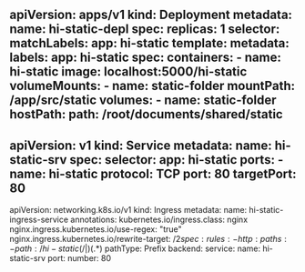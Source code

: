 apiVersion: apps/v1
kind: Deployment
metadata:
  name: hi-static-depl
spec:
  replicas: 1
  selector:
    matchLabels:
      app: hi-static
  template:
    metadata:
      labels:
        app: hi-static
    spec:
      containers:
        - name: hi-static
          image: localhost:5000/hi-static
          volumeMounts:
            - name: static-folder
              mountPath: /app/src/static
      volumes:
        - name: static-folder
          hostPath:
            path: /root/documents/shared/static
---
apiVersion: v1
kind: Service
metadata:
  name: hi-static-srv
spec:
  selector:
    app: hi-static
  ports:
    - name: hi-static
      protocol: TCP
      port: 80
      targetPort: 80
---
apiVersion: networking.k8s.io/v1
kind: Ingress
metadata:
  name: hi-static-ingress-service
  annotations:
    kubernetes.io/ingress.class: nginx
    nginx.ingress.kubernetes.io/use-regex: "true"
    nginx.ingress.kubernetes.io/rewrite-target: /$2
spec:
  rules:
    - http:
        paths:
          - path: /hi-static(/|$)(.*)
            pathType: Prefix
            backend:
              service:
                  name: hi-static-srv
                  port:
                    number: 80

